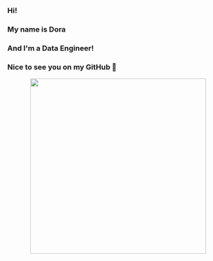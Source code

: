 ### Hi! 
### My name is Dora
### And I'm a Data Engineer!
### Nice to see you on my GitHub 👋
<div id="header" align="center">
  <img src="https://media.giphy.com/media/S9oNGC1E42VT2JRysv/giphy.gif" width="400"/>
</div>

<!--
**DoraRitchikk/DoraRitchikk** is a ✨ _special_ ✨ repository because its `README.md` (this file) appears on your GitHub profile.

Here are some ideas to get you started:

- 🔭 I’m currently working on ...
- 🌱 I’m currently learning ...
- 👯 I’m looking to collaborate on ...
- 🤔 I’m looking for help with ...
- 💬 Ask me about ...
- 📫 How to reach me: ...
- 😄 Pronouns: ...
- ⚡ Fun fact: ...
-->
